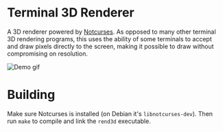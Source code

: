 # Terminal 3D Renderer
A 3D renderer powered by [Notcurses](https://github.com/dankamongmen/notcurses).
As opposed to many other terminal 3D rendering programs, this uses the ability
of some terminals to accept and draw pixels directly to the screen, making it
possible to draw without compromising on resolution.

![Demo gif](https://masflam.com/static/rend3d-demo-1.gif)

# Building
Make sure Notcurses is installed (on Debian it's `libnotcurses-dev`). Then run `make`
to compile and link the `rend3d` executable.
